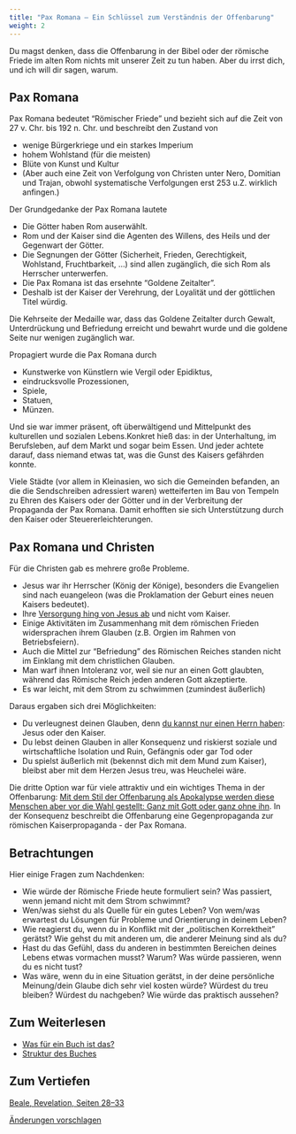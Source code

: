 ```yaml
---
title: "Pax Romana — Ein Schlüssel zum Verständnis der Offenbarung"
weight: 2
---
```



Du magst denken, dass die Offenbarung in der Bibel oder der römische Friede im alten Rom nichts mit unserer Zeit zu tun haben. Aber du irrst dich, und ich will dir sagen, warum.


## Pax Romana

<a name="4002"></a>
Pax Romana bedeutet “Römischer Friede” und bezieht sich auf die Zeit von 27 v. Chr. bis 192 n. Chr. und beschreibt den Zustand von

- wenige Bürgerkriege und ein starkes Imperium
- hohem Wohlstand (für die meisten)
- Blüte von Kunst und Kultur
- (Aber auch eine Zeit von Verfolgung von Christen unter Nero, Domitian und Trajan, obwohl systematische Verfolgungen erst 253 u.Z. wirklich anfingen.)


Der Grundgedanke der Pax Romana lautete

- Die Götter haben Rom auserwählt.
- Rom und der Kaiser sind die Agenten des Willens, des Heils und der Gegenwart der Götter.
- Die Segnungen der Götter (Sicherheit, Frieden, Gerechtigkeit, Wohlstand, Fruchtbarkeit, …) sind allen zugänglich, die sich Rom als Herrscher unterwerfen.
- Die Pax Romana ist das ersehnte “Goldene Zeitalter”.
- Deshalb ist der Kaiser der Verehrung, der Loyalität und der göttlichen Titel würdig.


Die Kehrseite der Medaille war, dass das Goldene Zeitalter durch Gewalt, Unterdrückung und Befriedung erreicht und bewahrt wurde und die goldene Seite nur wenigen zugänglich war.

Propagiert wurde die Pax Romana durch

- Kunstwerke von Künstlern wie Vergil oder Epidiktus,
- eindrucksvolle Prozessionen,
- Spiele,
- Statuen,
- Münzen.


Und sie war immer präsent, oft überwältigend und Mittelpunkt des kulturellen und sozialen Lebens.Konkret hieß das: in der Unterhaltung, im Berufsleben, auf dem Markt und sogar beim Essen. Und jeder achtete darauf, dass niemand etwas tat, was die Gunst des Kaisers gefährden konnte.

Viele Städte (vor allem in Kleinasien, wo sich die Gemeinden befanden, an die die Sendschreiben adressiert waren) wetteiferten im Bau von Tempeln zu Ehren des Kaisers oder der Götter und in der Verbreitung der Propaganda der Pax Romana. Damit erhofften sie sich Unterstützung durch den Kaiser oder Steuererleichterungen.


## Pax Romana und Christen

<a name="3005"></a>
Für die Christen gab es mehrere große Probleme.

- Jesus war ihr Herrscher (König der Könige), besonders die Evangelien sind nach euangeleon (was die Proklamation der Geburt eines neuen Kaisers bedeutet).
- Ihre [Versorgung hing von Jesus ab](https://www.bibleserver.com/SLT/Matth%C3%A4us6%2C25-34) und nicht vom Kaiser.
- Einige Aktivitäten im Zusammenhang mit dem römischen Frieden widersprachen ihrem Glauben (z.B. Orgien im Rahmen von Betriebsfeiern).
- Auch die Mittel zur “Befriedung” des Römischen Reiches standen nicht im Einklang mit dem christlichen Glauben.
- Man warf ihnen Intoleranz vor, weil sie nur an einen Gott glaubten, während das Römische Reich jeden anderen Gott akzeptierte.
- Es war leicht, mit dem Strom zu schwimmen (zumindest äußerlich)


Daraus ergaben sich drei Möglichkeiten:

- Du verleugnest deinen Glauben, denn [du kannst nur einen Herrn haben](https://www.bibleserver.com/SLT/Matth%C3%A4us6%2C24): Jesus oder den Kaiser.
- Du lebst deinen Glauben in aller Konsequenz und riskierst soziale und wirtschaftliche Isolation und Ruin, Gefängnis oder gar Tod oder
- Du spielst äußerlich mit (bekennst dich mit dem Mund zum Kaiser), bleibst aber mit dem Herzen Jesus treu, was Heuchelei wäre.


Die dritte Option war für viele attraktiv und ein wichtiges Thema in der Offenbarung: [Mit dem Stil der Offenbarung als Apokalypse werden diese Menschen aber vor die Wahl gestellt: Ganz mit Gott oder ganz ohne ihn](../../../background/literature/expl/the-book-of-revelation-how-to-read-it). In der Konsequenz beschreibt die Offenbarung eine Gegenpropaganda zur römischen Kaiserpropaganda - der Pax Romana.


## Betrachtungen

<a name="bb8d"></a>
Hier einige Fragen zum Nachdenken:

- Wie würde der Römische Friede heute formuliert sein? Was passiert, wenn jemand nicht mit dem Strom schwimmt?
- Wen/was siehst du als Quelle für ein gutes Leben? Von wem/was erwartest du Lösungen für Probleme und Orientierung in deinem Leben?
- Wie reagierst du, wenn du in Konflikt mit der „politischen Korrektheit” gerätst? Wie gehst du mit anderen um, die anderer Meinung sind als du?
- Hast du das Gefühl, dass du anderen in bestimmten Bereichen deines Lebens etwas vormachen musst? Warum? Was würde passieren, wenn du es nicht tust?
- Was wäre, wenn du in eine Situation gerätst, in der deine persönliche Meinung/dein Glaube dich sehr viel kosten würde? Würdest du treu bleiben? Würdest du nachgeben? Wie würde das praktisch aussehen?



## Zum Weiterlesen

<a name="5287"></a>
- [Was für ein Buch ist das?](../../../background/literature/expl/the-book-of-revelation-how-to-read-it)
- [Struktur des Buches](../../../background/structure/expl/the-structure-of-the-book-of-revelation)


## Zum Vertiefen

[Beale, Revelation, Seiten 28–33](../../../../about/ressources/index.html#beale_rev)

[Änderungen vorschlagen](https://github.com/revelation-today/revelation-today/blob/main/exampleSite/content/docs/background/history/expl/pax-romana-key-to-understand-the-book-of-revelation.de.md)
